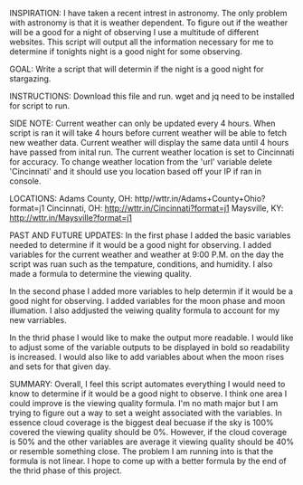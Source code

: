 INSPIRATION: 
I have taken a recent intrest in astronomy. The only problem with astronomy is that it is weather dependent.
To figure out if the weather will be a good for a night of observing I use a multitude of different websites.
This script will output all the information necessary for me to determine if tonights night is a good night for some observing.

GOAL:
Write a script that will determin if the night is a good night for stargazing.

INSTRUCTIONS:
Download this file and run. wget and jq need to be installed for script to run.

SIDE NOTE:
Current weather can only be updated every 4 hours. When script is ran it will take 4 hours before current weather will be able 
to fetch new weather data. Current weather will display the same data until 4 hours have passed from inital run. The current 
weather location is set to Cincinnati for accuracy. To change weather location from the 'url' variable delete 'Cincinnati' and 
it should use you location based off your IP if ran in console.

LOCATIONS:
Adams County, OH: http//wttr.in/Adams+County+Ohio?format=j1
Cincinnati, OH: http://wttr.in/Cincinnati?format=j1
Maysville, KY: http://wttr.in/Maysville?format=j1

PAST AND FUTURE UPDATES:
In the first phase I added the basic variables needed to determine if it would be a good night for observing. I added variables for
the current weather and weather at 9:00 P.M. on the day the script was ruan such as the tempature, conditions, and humidity. I also
made a formula to determine the viewing quality.

In the second phase I added more variables to help determin if it would be a good night for observing. I added variables for
the moon phase and moon illumation. I also addjusted the veiwing quality formula to account for my new varriables.

In the thrid phase I would like to make the output more readable. I would like to adjust some of the variable outputs to be displayed
in bold so readability is increased. I would also like to add variables about when the moon rises and sets for that given day.

SUMMARY:
Overall, I feel this script automates everything I would need to know to determine if it would be a good night to observe. I think
one area I could improve is the viewing quality formula. I'm no math major but I am trying to figure out a way to set a weight
associated with the variables. In essence cloud coverage is the biggest deal becuase if the sky is 100% covered the viewing quality
should be 0%. However, if the cloud coverage is 50% and the other variables are average it viewing quality should be 40% or resemble
something close. The problem I am running into is that the formula is not linear. I hope to come up with a better formula by the end
of the thrid phase of this project.